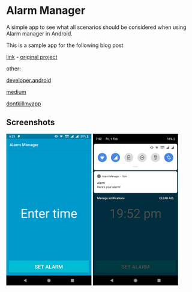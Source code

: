 # Alarm Manager

A simple app to see what all scenarios should be considered when using Alarm manager in Android.

This is a sample app for the following blog post

[link](https://medium.com/android-news/using-alarmmanager-like-a-pro-20f89f4ca720) - 
[original project](https://github.com/nikit19/AlarmManager)

other:

[developer.android](https://developer.android.com/training/scheduling/alarms)

[medium](https://medium.com/@igordias/android-scheduling-alarms-with-precise-delivery-time-using-alarmmanager-75c409f3bde0)

[dontkillmyapp](https://dontkillmyapp.com/)

## Screenshots

<img width="45%" src="screenshots/Screenshot.png" />
<img width="45%" src="screenshots/Screenshot2.png" />